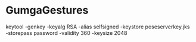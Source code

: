 # GumgaGestures

keytool -genkey -keyalg RSA -alias selfsigned -keystore poseserverkey.jks -storepass password -validity 360 -keysize 2048
